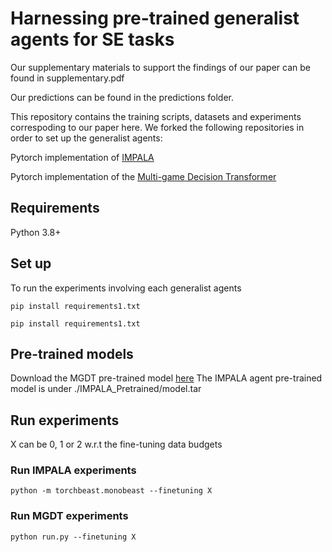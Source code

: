 # Harnessing pre-trained generalist agents for SE tasks
Our supplementary materials to support the findings of our paper can be found in supplementary.pdf

Our predictions can be found in the predictions folder.

This repository contains the training scripts, datasets and experiments correspoding to our paper here. We forked the following repositories 
in order to set up the generalist agents:

Pytorch implementation of [IMPALA](https://github.com/facebookresearch/torchbeast.git)

Pytorch implementation of the [Multi-game Decision Transformer](https://github.com/etaoxing/multigame-dt.git)

## Requirements
Python 3.8+

## Set up
To run the experiments involving each generalist agents

`pip install requirements1.txt`

`pip install requirements1.txt`

## Pre-trained models
 Download the MGDT pre-trained model [here](gs://rl-infra-public/multi_game_dt/checkpoint_38274228.pkl)
 The IMPALA agent pre-trained model is under ./IMPALA_Pretrained/model.tar

## Run experiments 
X can be 0, 1 or 2 w.r.t the fine-tuning data budgets
### Run IMPALA experiments
 `python -m torchbeast.monobeast --finetuning X`


 ### Run MGDT experiments
 `python run.py --finetuning X`
